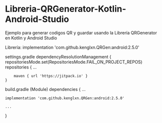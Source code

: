 # Libreria-QRGenerator-Kotlin-Android-Studio

Ejemplo para generar codigos QR y guardar usando la Librería QRGenerator en Kotlin y Android Studio

Librería: implementation 'com.github.kenglxn.QRGen:android:2.5.0'

settings.gradle
dependencyResolutionManagement {
    repositoriesMode.set(RepositoriesMode.FAIL_ON_PROJECT_REPOS)
    repositories {
        ...

        maven { url 'https://jitpack.io' }
    }

build.gradle (Module)
dependencies {
    ...
    
    implementation 'com.github.kenglxn.QRGen:android:2.5.0'
    
    ...
}
